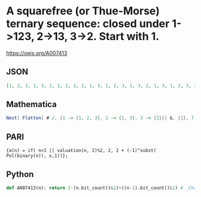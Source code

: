 # A squarefree \(or Thue\-Morse\) ternary sequence: closed under 1\-\>123, 2\-\>13, 3\-\>2\. Start with 1\.
https://oeis.org/A007413
## JSON
```JSON
[1, 2, 3, 1, 3, 2, 1, 2, 3, 2, 1, 3, 1, 2, 3, 1, 3, 2, 1, 3, 1, 2, 3, 2, 1, 2, 3, 1, 3, 2, 1, 2, 3, 2, 1, 3, 1, 2, 3, 2, 1, 2, 3, 1, 3, 2, 1, 3, 1, 2, 3, 1, 3, 2, 1, 2, 3, 2, 1, 3, 1, 2, 3, 1, 3, 2, 1, 3, 1, 2, 3, 2, 1, 2, 3, 1, 3, 2, 1, 3, 1, 2, 3, 1, 3, 2, 1, 2, 3, 2, 1, 3, 1, 2, 3, 2, 1, 2, 3, 1, 3, 2, 1, 2, 3]
```
## Mathematica
```Mathematica
Nest[ Flatten[ # /. {1 -> {1, 2, 3}, 2 -> {1, 3}, 3 -> {2}}] &, {1}, 7] (* _Robert G. Wilson v_, May 07 2005 *)
```
## PARI
```PARI
{a(n) = if( n<1 || valuation(n, 2)%2, 2, 2 + (-1)^subst( Pol(binary(n)), x,1))};
```
## Python
```Python
def A007413(n): return 2-(n.bit_count()&1)+((n-1).bit_count()&1) # _Chai Wah Wu_, Mar 03 2023
```
